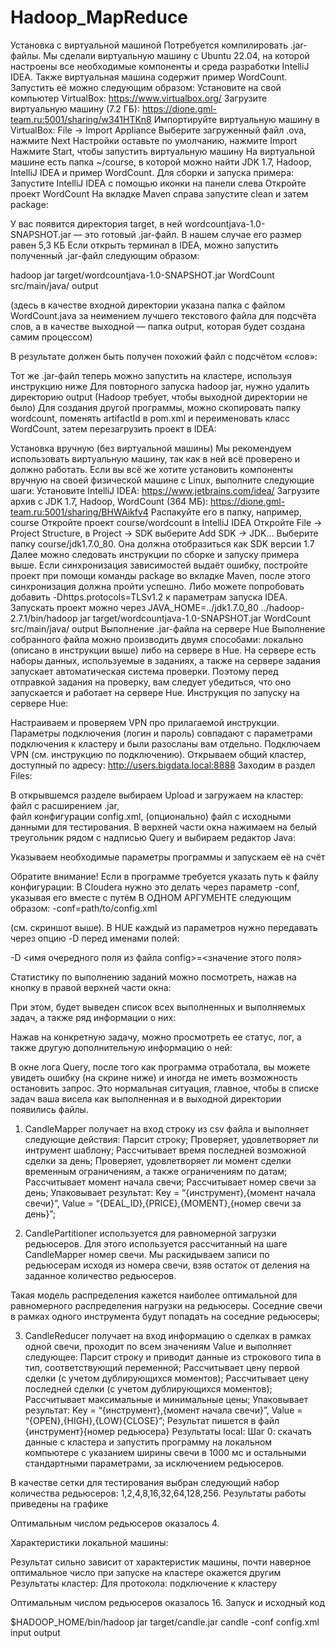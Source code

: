# Hadoop_MapReduce

Установка с виртуальной машиной
Потребуется  компилировать .jar-файлы. Мы сделали виртуальную машину с Ubuntu 22.04, на которой настроены все необходимые компоненты и среда разработки IntelliJ IDEA. Также виртуальная машина содержит пример WordCount. Запустить её можно следующим образом:
Установите на свой компьютер VirtualBox: https://www.virtualbox.org/
Загрузите виртуальную машину (7.2 ГБ): https://dione.gml-team.ru:5001/sharing/w341HTKn8
Импортируйте виртуальную машину в VirtualBox:
File → Import Appliance
Выберите загруженный файл .ova, нажмите Next
Настройки оставьте по умолчанию, нажмите Import
Нажмите Start, чтобы запустить виртуальную машину
На виртуальной машине есть папка ~/course, в которой можно найти JDK 1.7, Hadoop, IntelliJ IDEA и пример WordCount. Для сборки и запуска примера:
Запустите IntelliJ IDEA с помощью иконки на панели слева
Откройте проект WordCount
На вкладке Maven справа запустите clean и затем package:

У вас появится директория target, в ней wordcountjava-1.0-SNAPSHOT.jar — это готовый .jar-файл. В нашем случае его размер равен 5,3 КБ
Если открыть терминал в IDEA, можно запустить полученный .jar-файл следующим образом:

hadoop jar target/wordcountjava-1.0-SNAPSHOT.jar WordCount src/main/java/ output

(здесь в качестве входной директории указана папка с файлом WordCount.java за неимением лучшего текстового файла для подсчёта слов, а в качестве выходной — папка output, которая будет создана самим процессом)

В результате должен быть получен похожий файл с подсчётом «слов»:

Тот же .jar-файл теперь можно запустить на кластере, используя инструкцию ниже
Для повторного запуска hadoop jar, нужно удалить директорию output (Hadoop требует, чтобы выходной директории не было)
Для создания другой программы, можно скопировать папку wordcount, поменять artifactId в pom.xml и переименовать класс WordCount, затем перезагрузить проект в IDEA:

Установка вручную (без виртуальной машины)
Мы рекомендуем использовать виртуальную машину, так как в ней всё проверено и должно работать. Если вы всё же хотите установить компоненты вручную на своей физической машине с Linux, выполните следующие шаги:
Установите IntelliJ IDEA: https://www.jetbrains.com/idea/
Загрузите архив с JDK 1.7, Hadoop, WordCount (364 МБ): https://dione.gml-team.ru:5001/sharing/BHWAikfv4
Распакуйте его в папку, например, course
Откройте проект course/wordcount в IntelliJ IDEA
Откройте File → Project Structure, в Project → SDK выберите Add SDK → JDK…
Выберите папку course/jdk1.7.0_80. Она должна отобразиться как SDK версии 1.7
Далее можно следовать инструкции по сборке и запуску примера выше.
Если синхронизация зависимостей выдаёт ошибку, постройте проект при помощи команды package во вкладке Maven, после этого синхронизация должна пройти успешно. Либо можете попробовать добавить -Dhttps.protocols=TLSv1.2 к параметрам запуска IDEA.
Запускать проект можно через JAVA_HOME=../jdk1.7.0_80 ../hadoop-2.7.1/bin/hadoop jar target/wordcountjava-1.0-SNAPSHOT.jar WordCount src/main/java/ output
Выполнение .jar-файла на сервере Hue
Выполнение собранного файла можно производить двумя способами: локально (описано в инструкции выше) либо на сервере в Hue. На сервере есть наборы данных, используемые в заданиях, а также на сервере задания запускает автоматическая система проверки. Поэтому перед отправкой задания на проверку, вам следует убедиться, что оно запускается и работает на сервере Hue.
Инструкция по запуску на сервере Hue:

Настраиваем и проверяем VPN про прилагаемой инструкции.
Параметры подключения (логин и пароль) совпадают с параметрами подключения к кластеру и были разосланы вам отдельно.
Подключаем VPN (см. инструкцию по подключению).
Открываем общий кластер, доступный по адресу: http://users.bigdata.local:8888 
Заходим в раздел Files: 

В открывшемся разделе выбираем Upload и загружаем на кластер:
файл с расширением .jar,  
файл конфигурации config.xml,
(опционально) файл с исходными данными для тестирования.
В верхней части окна нажимаем на белый треугольник рядом с надписью Query  и выбираем редактор Java: 

Указываем необходимые параметры программы и запускаем её на счёт

Обратите внимание! 
Если в программе требуется указать путь к файлу конфигурации:
В Cloudera нужно это делать через параметр -conf, указывая его вместе с путём В ОДНОМ АРГУМЕНТЕ следующим образом:
-conf=path/to/config.xml

(см. скриншот выше).
В HUE каждый из параметров нужно передавать через опцию -D перед именами полей:

-D <имя очередного поля из файла config>=<значение этого поля>


Статистику по выполнению заданий можно посмотреть, нажав на кнопку в  правой верхней части окна:


При этом, будет выведен список всех выполненных и выполняемых задач, а также ряд  информации о них: 

Нажав на конкретную задачу, можно просмотреть ее статус, лог, а также другую  дополнительную информацию о ней:


В окне лога Query, после того как программа отработала, вы можете увидеть ошибку (на скрине ниже) и иногда не иметь возможность остановить запрос. Это нормальная ситуация, главное, чтобы  в списке задач ваша висела как выполненная и в выходной директории появились файлы.

1. CandleMapper
 получает на вход строку из csv файла и выполняет следующие действия:
Парсит строку;
Проверяет, удовлетворяет ли интрумент шаблону;
Рассчитывает время последней возможной сделки за день;
Проверяет, удовлетворяет ли момент сделки временным ограничениям, а также ограничениям по датам;
Рассчитывает момент начала свечи;
Рассчитывает номер свечи за день;
Упаковывает результат:
Key = “{инструмент},{момент начала свечи}”,
Value = “{DEAL_ID},{PRICE},{MOMENT},{номер свечи за день}”;

2. СandlePartitioner 
используется для равномерной загрузки редьюсеров. Для этого используется рассчитанный на шаге CandleMapper номер свечи. Мы раскидываем записи по редьюсерам исходя из номера свечи, взяв остаток от деления на заданное количество редьюсеров. 

Такая модель  распределения кажется наиболее оптимальной для равномерного распределения нагрузки на редьюсеры. Соседние свечи в рамках одного инструмента будут попадать на соседние редьюсеры;

3. CandleReducer 
получает на вход информацию о сделках в рамках одной свечи, проходит по всем значениям Value  и выполняет следующее:
Парсит строку и приводит данные из строкового типа в тип, соответствующий переменной;
Рассчитывает цену первой сделки (с учетом дублирующихся моментов);
Рассчитывает цену последней сделки (с учетом дублирующихся моментов);
Рассчитывает максимальные и минимальные цены;
Упаковывает результат:
Key = “{инструмент},{момент начала свечи}”,
Value = “{OPEN},{HIGH},{LOW}{CLOSE}”;
Результат пишется в файл {инструмент}{номер редьюсера}
Результаты local:
Шаг 0: скачать данные с кластера и запустить программу на локальном компьютере с указанием ширины свечи в 1000 мс и остальными стандартными параметрами, за исключением редьюсеров. 

В качестве сетки для тестирования выбран следующий набор количества редьюсеров: 1,2,4,8,16,32,64,128,256. Результаты работы приведены на графике


Оптимальным числом редьюсеров оказалось 4.

Характеристики локальной машины: 
 
Результат сильно зависит от характеристик машины, почти наверное оптимальное число при запуске на кластере окажется другим
Результаты кластер:
Для протокола: подключение к кластеру


Оптимальным числом редьюсеров оказалось 16.
Запуск и исходный код

$HADOOP_HOME/bin/hadoop jar target/candle.jar candle -conf config.xml input output


